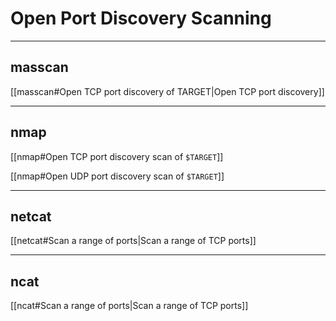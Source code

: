 # Open Port Discovery Scanning

---

## masscan

[[masscan#Open TCP port discovery of TARGET|Open TCP port discovery]]

---

## nmap

[[nmap#Open TCP port discovery scan of `$TARGET`]]

[[nmap#Open UDP port discovery scan of `$TARGET`]]

---

## netcat

[[netcat#Scan a range of ports|Scan a range of TCP ports]]

---

## ncat

[[ncat#Scan a range of ports|Scan a range of TCP ports]]
